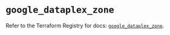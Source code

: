 # `google_dataplex_zone`

Refer to the Terraform Registry for docs: [`google_dataplex_zone`](https://registry.terraform.io/providers/hashicorp/google/5.33.0/docs/resources/dataplex_zone).
